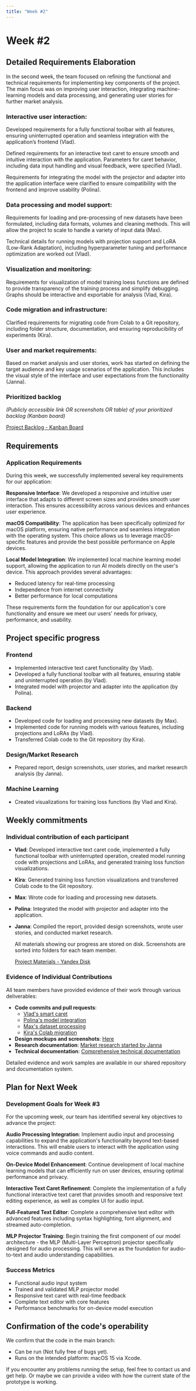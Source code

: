 ```yaml
---
title: "Week #2"
---
```

# **Week #2**

## Detailed Requirements Elaboration

In the second week, the team focused on refining the functional and technical requirements for implementing key components of the project. The main focus was on improving user interaction, integrating machine-learning models and data processing, and generating user stories for further market analysis.

### Interactive user interaction:
Developed requirements for a fully functional toolbar with all features, ensuring uninterrupted operation and seamless integration with the application’s frontend (Vlad).

Defined requirements for an interactive text caret to ensure smooth and intuitive interaction with the application. Parameters for caret behavior, including data input handling and visual feedback, were specified (Vlad).

Requirements for integrating the model with the projector and adapter into the application interface were clarified to ensure compatibility with the frontend and improve usability (Polina).

### Data processing and model support:
Requirements for loading and pre-processing of new datasets have been formulated, including data formats, volumes and cleaning methods. This will allow the project to scale to handle a variety of input data (Max).


Technical details for running models with projection support and LoRA (Low-Rank Adaptation), including hyperparameter tuning and performance optimization are worked out (Vlad).

### Visualization and monitoring:
Requirements for visualization of model training loess functions are defined to provide transparency of the training process and simplify debugging. Graphs should be interactive and exportable for analysis (Vlad, Kira).

### Code migration and infrastructure:
Clarified requirements for migrating code from Colab to a Git repository, including folder structure, documentation, and ensuring reproducibility of experiments (Kira).

### User and market requirements:
Based on market analysis and user stories, work has started on defining the target audience and key usage scenarios of the application. This includes the visual style of the interface and user expectations from the functionality (Janna).

### Prioritized backlog

*(Publicly accessible link OR screenshots OR table) of your prioritized backlog (Kanban board)*

[Project Backlog - Kanban Board](https://github.com/users/vladkalinichencko/projects/1/views/3)


## Requirements

### Application Requirements

During this week, we successfully implemented several key requirements for our application:

**Responsive Interface**: We developed a responsive and intuitive user interface that adapts to different screen sizes and provides smooth user interaction. This ensures accessibility across various devices and enhances user experience.

**macOS Compatibility**: The application has been specifically optimized for macOS platform, ensuring native performance and seamless integration with the operating system. This choice allows us to leverage macOS-specific features and provide the best possible performance on Apple devices.

**Local Model Integration**: We implemented local machine learning model support, allowing the application to run AI models directly on the user's device. This approach provides several advantages:
- Reduced latency for real-time processing
- Independence from internet connectivity
- Better performance for local computations

These requirements form the foundation for our application's core functionality and ensure we meet our users' needs for privacy, performance, and usability.


## Project specific progress

### Frontend

- Implemented interactive text caret functionality (by Vlad).
- Developed a fully functional toolbar with all features, ensuring stable and uninterrupted operation (by Vlad).
- Integrated model with projector and adapter into the application (by Polina).

### Backend

- Developed code for loading and processing new datasets (by Max).
- Implemented code for running models with various features, including projections and LoRAs (by Vlad).
- Transferred Colab code to the Git repository (by Kira).

### Design/Market Research

- Prepared report, design screenshots, user stories, and market research analysis (by Janna).

### Machine Learning

- Created visualizations for training loss functions (by Vlad and Kira).

## Weekly commitments

### Individual contribution of each participant

- **Vlad**: Developed interactive text caret code, implemented a fully functional toolbar with uninterrupted operation, created model running code with projections and LoRAs, and generated training loss function visualizations.
- **Kira**: Generated training loss function visualizations and transferred Colab code to the Git repository.
- **Max**: Wrote code for loading and processing new datasets.
- **Polina**: Integrated the model with projector and adapter into the application.
- **Janna**: Compiled the report, provided design screenshots, wrote user stories, and conducted market research.

  All materials showing our progress are stored on disk. Screenshots are sorted into folders for each team member.
  
  [Project Materials - Yandex Disk](https://disk.yandex.ru/d/gOtDVatB0l5FQw)

### Evidence of Individual Contributions

All team members have provided evidence of their work through various deliverables:

- **Code commits and pull requests**: 
  - [Vlad's smart caret](https://github.com/vladkalinichencko/Killah-Prototype/commit/2f4a7ea70bf807affaeb9adfdab0ecc86b3db08f)
  - [Polina's model integration](https://github.com/vladkalinichencko/Killah-Prototype/commit/0363f49c1cedb632d74ac1a899be2bbedfce8fdf)
  - [Max's dataset processing](https://github.com/vladkalinichencko/Killah-Prototype/commit/200a6be7e136c6567f5da82b069abe1fddfea44d)
  - [Kira's Colab migration](https://colab.research.google.com/drive/1k1pF6HXKqJNHN7tRNnDmQZj6H9ndsLJE?authuser=1#scrollTo=1nTnnTy8Gr7j)
- **Design mockups and screenshots**: [Here](https://disk.yandex.ru/d/gOtDVatB0l5FQw)
- **Research documentation**: [Market research started by Janna](https://disk.yandex.ru/d/gOtDVatB0l5FQw)
- **Technical documentation**: [Comprehensive technical documentation](https://github.com/vladkalinichencko/Killah-Prototype/tree/master/Documents)

Detailed evidence and work samples are available in our shared repository and documentation system.


## Plan for Next Week

### Development Goals for Week #3

For the upcoming week, our team has identified several key objectives to advance the project:

**Audio Processing Integration**: Implement audio input and processing capabilities to expand the application's functionality beyond text-based interactions. This will enable users to interact with the application using voice commands and audio content.

**On-Device Model Enhancement**: Continue development of local machine learning models that can efficiently run on user devices, ensuring optimal performance and privacy.

**Interactive Text Caret Refinement**: Complete the implementation of a fully functional interactive text caret that provides smooth and responsive text editing experience, as well as complex UI for audio input.

**Full-Featured Text Editor**: Complete a comprehensive text editor with advanced features including syntax highlighting, font alignment, and streamed auto-completion.

**MLP Projector Training**: Begin training the first component of our model architecture - the MLP (Multi-Layer Perceptron) projector specifically designed for audio processing. This will serve as the foundation for audio-to-text and audio understanding capabilities.

### Success Metrics

- Functional audio input system
- Trained and validated MLP projector model
- Responsive text caret with real-time feedback
- Complete text editor with core features
- Performance benchmarks for on-device model execution

## Confirmation of the code's operability

We confirm that the code in the main branch:

- Can be run (Not fully free of bugs yet).
- Runs on the intended platform: macOS 15 via Xcode.

If you encounter any problems running the setup, feel free to contact us and get help. Or maybe we can provide a video with how the current state of the prototype is working.
